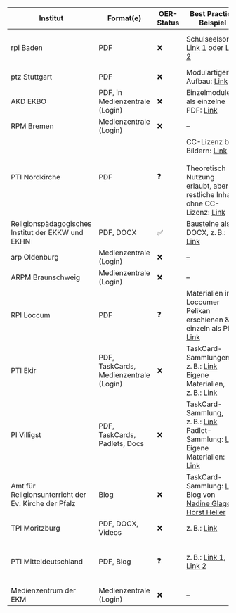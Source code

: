 | Institut                                          | Format(e)                                      | OER-Status | Best Practice Beispiel                                                                                                                                                                                                                                                                                                                | Lizenz/Metadaten                                                      | Verbesserungsvorschlag                                                     |
|---------------------------------------------------|------------------------------------------------|------------|-----------------------------------------------------------------------------------------------------------------------------------------------------------------------------------------------------------------------------------------------------------------------------------------------------------------------------------------|----------------------------------------------------------------------|---------------------------------------------------------------------------|
| rpi Baden                                         | PDF                                            | ❌         | Schulseelsorge: [Link 1](https://www.ekiba.de/media/download/variant/170730/relitagebuch.pdf) oder [Link 2](https://www.ekiba.de/media/download/variant/170732/stein_und_feder_zuhause.pdf)                                                                                                                                           | Fehlende Metadaten (Autor:in, Datum), keine CC-Lizenz                  | Metadaten ergänzen, CC-Lizenz angeben                                      |
| ptz Stuttgart                                     | PDF                                            | ❌         | Modulartiger Aufbau: [Link](https://www.ptz-rpi.de/fileadmin/user_upload/ptz/einzelhomepageseite/SBBZ/sbbz-pdf/W_2023_Sport_und_RU.pdf)                                                                                                                                                                                               | Keine CC-Lizenz                                                      | Lizenzierung überprüfen und ergänzen                                     |
| AKD EKBO                                          | PDF, in Medienzentrale (Login)                 | ❌         | Einzelmodule als einzelne PDF: [Link](https://akd-ekbo.de/wp-content/uploads/AKD_RU_zeitspRUng_2024-2_S4-11.pdf)                                                                                                                                                                                                                    | Keine CC-Lizenz                                                      | Lizenzierung ergänzen                                                    |
| RPM Bremen                                        | Medienzentrale (Login)                         | ❌         | –                                                                                                                                                                                                                                                                                                                                     | –                                                                    | –                                                                         |
| PTI Nordkirche                                    | PDF                                            | ❓         | CC-Lizenz bei Bildern: [Link](https://schule.pti.nordkirche.de/fileadmin/nordkirche/pti-schule/arbeitsfelder/sek-1/Material/DG_Bahai-Material_01.pdf) <br><br>Theoretisch Nutzung erlaubt, aber restliche Inhalte ohne CC-Lizenz: [Link](https://read.bookcreator.com/2u5iblgS3GdfrGB7YUfEjBJbVAA2/mG21HhmzQEyRN6JijGTs5A/SgNZjeNRSYCMze70bEeYyg) | Bilder: CC-lizenziert, restliche Inhalte ohne CC                        | CC-Lizenz für alle Inhalte ergänzen                                       |
| Religionspädagogisches Institut der EKKW und EKHN | PDF, DOCX                                      | ✅         | Bausteine als DOCX, z. B.: [Link](https://www.rpi-ekkw-ekhn.de/home/bereiche/rpi-arbeitsbereiche/berufliche-schulen/materialpool-berufliche-schulen/von-der-natur-des-menschen)                                                                                                                    | Lizenzlink vorhanden                                                 | Klare Lizenzangaben nachreichen                                          |
| arp Oldenburg                                     | Medienzentrale (Login)                         | ❌         | –                                                                                                                                                                                                                                                                                                                                     | –                                                                    | –                                                                         |
| ARPM Braunschweig                                 | Medienzentrale (Login)                         | ❌         | –                                                                                                                                                                                                                                                                                                                                     | –                                                                    | –                                                                         |
| RPI Loccum                                        | PDF                                            | ❓         | Materialien im Loccumer Pelikan erschienen & einzeln als PDF: [Link](https://www.rpi-loccum.de/material/pelikan/pel3_24/3_24_Reinecke)                                                                                                                                                                                               | Keine CC-Lizenz                                                      | CC-Lizenz ergänzen, evtl. Filter/Label im Materialpool einführen           |
| PTI Ekir                                          | PDF, TaskCards, Medienzentrale (Login)         | ❌         | TaskCard-Sammlungen, z. B.: [Link](https://www.taskcards.de/#/board/0af9f1d9-5e27-4fbd-a211-eb27ba355bd1/view?token=05e273f6-7f88-4677-b011-fecaf23f9428) <br>Eigene Materialien, z. B.: [Link](https://pti.ekir.de/wp-content/uploads/2024/11/Vorbereitung_Weihnachtsgottesdienst_GS_Fuerchtedichnicht.pdf)             | Keine CC-Lizenz                                                      | Lizenzierung ergänzen                                                    |
| PI Villigst                                       | PDF, TaskCards, Padlets, Docs                  | ❌         | TaskCard-Sammlung, z. B.: [Link](https://www.taskcards.de/#/board/b8faaea7-b743-4e0d-9f43-9c722ff43d86/view?token=a464f177-f026-4e96-a4a7-ac26a7445f80) <br>Padlet-Sammlung: [Link](https://padlet.com/beatebrauckhoff/ramadan-und-ostern-3i0apv9udtrzs2lp) <br>Eigene Materialien: [Link](https://www.pi-villigst.de/fileadmin/user_upload/schule/primar/material/dateien/Vorbilder_in_Sachen_Frieden_1.pdf) | Keine CC-Lizenz                                                      | Lizenzierung ergänzen                                                    |
| Amt für Religionsunterricht der Ev. Kirche der Pfalz | Blog                                        | ❌         | TaskCard-Sammlung: [Link](https://evkirchepfalz.taskcards.app/#/board/d1148b8b-eab5-4a80-bcb6-39c2f646a14b/view) <br>Blog von [Nadine Glage](https://istbellajetztimhimmel.de/) & [Horst Heller](https://horstheller.wordpress.com/)                                                                                      | Keine CC-Lizenz                                                      | Lizenzierung ergänzen                                                    |
| TPI Moritzburg                                    | PDF, DOCX, Videos                              | ❌         | z. B.: [Link](https://tpi-moritzburg.de/files/Materialien/Arbeitsbereiche/GS-FS/Schatz-Lapbook%20vom%20Himmelreich.docx.pdf)                                                                                                                                                                                                         | Keine CC-Lizenz                                                      | Lizenzierung ergänzen                                                    |
| PTI Mitteldeutschland                             | PDF, Blog                                      | ❓         | z. B.: [Link 1](https://pti-mitteldeutschland.de/2017/perlenjahr/), [Link 2](https://www.perlenjahr.de/wp-content/uploads/sites/12/2020/03/Impulskarte-goldene-Perle.pdf)                                                                                                                                                          | Uneinheitliche Lizenzierung, fehlende Angaben bei weiteren Materialien | Einheitliche Kennzeichnung aller Materialien einführen                   |
| Medienzentrum der EKM                             | Medienzentrale (Login)                         | ❌         | –                                                                                                                                                                                                                                                                                                                                     | –                                                                    | –                                                                         |
